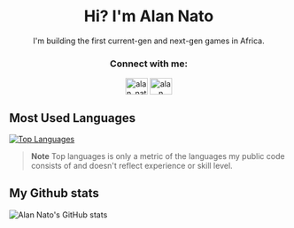 <h1 align="center">Hi? I'm Alan Nato</h1>
<p align="center">I'm building the first current-gen and next-gen games in Africa.</p>


<h3 align="center">Connect with me:</h3>
<p align="center">
<a href="https://twitter.com/alan_nato" target="blank"><img align="center" src="https://raw.githubusercontent.com/rahuldkjain/github-profile-readme-generator/master/src/images/icons/Social/twitter.svg" alt="alan_nato" height="30" width="40" /></a>
<a href="https://www.linkedin.com/in/alan-nato/" target="blank"><img align="center" src="https://raw.githubusercontent.com/rahuldkjain/github-profile-readme-generator/master/src/images/icons/Social/linked-in-alt.svg" alt="alan nato" height="30" width="40" /></a>


## Most Used Languages

[![Top Languages](https://github-readme-stats.vercel.app/api/top-langs/?username=iamnotnato&layout=compact)](https://github.com/iamnotnato/github-readme-stats)
> **Note** Top languages is only a metric of the languages my public code consists of and doesn't reflect experience or skill level.

  
## My Github stats

![Alan Nato's GitHub stats](https://github-readme-stats.vercel.app/api?username=iamnotnato&show_icons=true)

